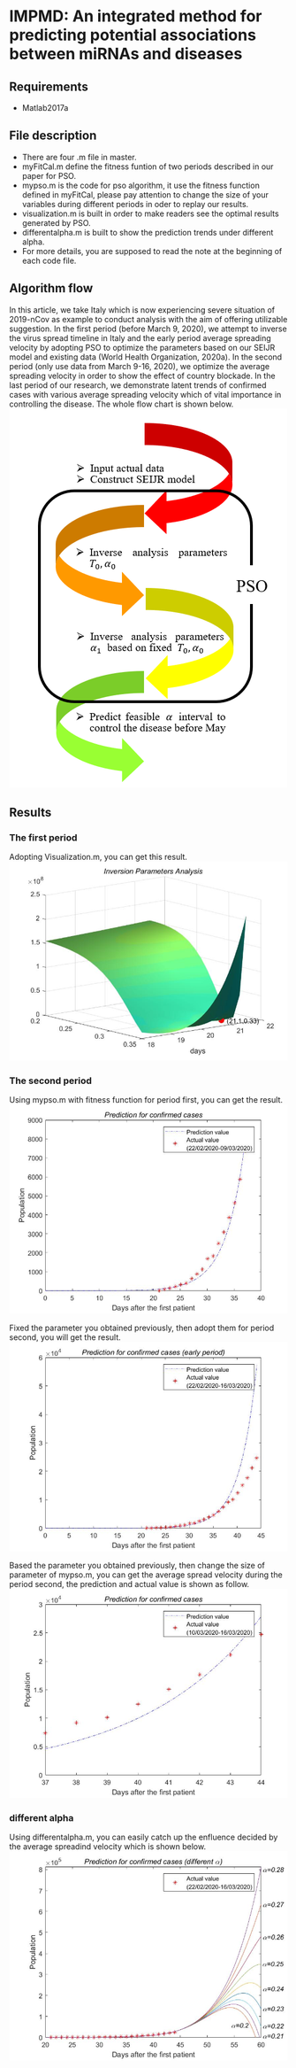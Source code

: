 # IMPMD: An integrated method for predicting potential associations between miRNAs and diseases

## Requirements
* Matlab2017a

## File description
* There are four .m file in master. 
* myFitCal.m define the fitness funtion of two periods described in our paper for PSO. 
* mypso.m is the code for pso algorithm, it use the fitness function defined in myFitCal, please pay attention to change the size of your variables during different periods in oder to replay our results.
* visualization.m is built in order to make readers see the optimal results generated by PSO.
* differentalpha.m is built to show the prediction trends under different alpha.
* For more details, you are supposed to read the note at the beginning of each code file.

## Algorithm flow
In this article, we take Italy which is now experiencing severe situation of 2019-nCov as example to conduct analysis with the aim of offering utilizable suggestion. In the first period (before March 9, 2020), we attempt to inverse the virus spread timeline in Italy and the early period average spreading velocity by adopting PSO to optimize the parameters based on our SEIJR model and existing data (World Health Organization, 2020a). In the second period (only use data from March 9-16, 2020), we optimize the average spreading velocity in order to show the effect of country blockade. In the last period of our research, we demonstrate latent trends of confirmed cases with various average spreading velocity which of vital importance in controlling the disease. The whole flow chart is shown below.
<img src="https://github.com/SSSummery/2019-nCov-Prediction/blob/master/Figure%201.%20Flowchart.png"> 

## Results

### The first period
Adopting Visualization.m, you can get this result.
<img src="https://github.com/SSSummery/2019-nCov-Prediction/blob/master/Figure%204.%20Visualization%20of%20PSO%20searched%20results.png"> 

### The second period
Using mypso.m with fitness function for period first, you can get the result.
<img src="https://github.com/SSSummery/2019-nCov-Prediction/blob/master/Figure%205.%20(a).png"> 

Fixed the parameter you obtained previously, then adopt them for period second, you will get the result.
<img src="https://github.com/SSSummery/2019-nCov-Prediction/blob/master/Figure%205.%20(b).png"> 

Based the parameter you obtained previously, then change the size of parameter of mypso.m, you can get the average spread velocity during the period second, the prediction and actual value is shown as follow.
<img src="https://github.com/SSSummery/2019-nCov-Prediction/blob/master/Figure%206.png"> 

### different alpha
Using differentalpha.m, you can easily catch up the enfluence decided by the average spreadind velocity which is shown below.
<img src="https://github.com/SSSummery/2019-nCov-Prediction/blob/master/Figure%207.png"> 

